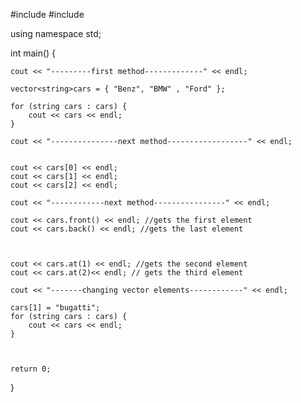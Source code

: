 #include <iostream>
#include <vector>

using namespace std;


int main() {

	cout << "---------first method-------------" << endl;

	vector<string>cars = { "Benz", "BMW" , "Ford" };
	
	for (string cars : cars) {
		cout << cars << endl;
	}

	cout << "---------------next method------------------" << endl;


	cout << cars[0] << endl;
	cout << cars[1] << endl;
	cout << cars[2] << endl;

	cout << "------------next method----------------" << endl;

	cout << cars.front() << endl; //gets the first element
	cout << cars.back() << endl; //gets the last element



	cout << cars.at(1) << endl; //gets the second element
	cout << cars.at(2)<< endl; // gets the third element

	cout << "-------changing vector elements------------" << endl;

	cars[1] = "bugatti";
	for (string cars : cars) {
		cout << cars << endl; 
	}



	return 0;
}
